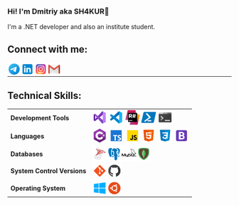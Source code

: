 ### Hi! I'm Dmitriy aka SH4KUR👋

I'm a .NET developer and also an institute student.

## Connect with me:

[<img align="left" alt="SH4KUR | Telegram" width="30px" src="https://github.com/SH4KUR/SH4KUR/blob/master/icons/telegram.png" />][telegram]
[<img align="left" alt="SH4KUR | LinkedIn" width="30px" src="https://github.com/SH4KUR/SH4KUR/blob/master/icons/linkedin.png" />][linkedin]
[<img align="left" alt="SH4KUR | Instagram" width="30px" src="https://github.com/SH4KUR/SH4KUR/blob/master/icons/instagram.png" />][instagram]
[<img align="left" alt="SH4KUR | Gmail" width="30px" src="https://github.com/SH4KUR/SH4KUR/blob/master/icons/gmail.png" />][gmail]

<br />

---

## Technical Skills:

<table>
    <tr>
        <td><b>Development Tools</b></td>
        <td>
            <img alt="Visual Studio 2019" width="33px" src="https://github.com/SH4KUR/SH4KUR/blob/master/icons/visual-studio-2019.png" />
            <img alt="Visual Studio Code" width="33px" src="https://github.com/SH4KUR/SH4KUR/blob/master/icons/visual-studio-code-2019.png" />
            <img alt="ReSharper" width="33px" src="https://github.com/SH4KUR/SH4KUR/blob/master/icons/resharper.png" />
            <img alt="PowerShell" width="33px" src="https://github.com/SH4KUR/SH4KUR/blob/master/icons/powershell.png" />
            <img alt="Console" width="33px" src="https://github.com/SH4KUR/SH4KUR/blob/master/icons/console.png" />
        </td>
    </tr>
    <tr>
        <td><b>Languages</b></td>
        <td>
            <img alt="C#" width="33px" src="https://github.com/SH4KUR/SH4KUR/blob/master/icons/c-sharp.png" />
            <img alt="TypeScript" width="33px" src="https://github.com/SH4KUR/SH4KUR/blob/master/icons/typescript.png" />
            <img alt="JavaScript" width="33px" src="https://github.com/SH4KUR/SH4KUR/blob/master/icons/javascript.png" />
            <img alt="HTML5" width="33px" src="https://github.com/SH4KUR/SH4KUR/blob/master/icons/html-5.png" />
            <img alt="CSS3" width="33px" src="https://github.com/SH4KUR/SH4KUR/blob/master/icons/css3.png" />
            <img alt="Bootstrap" width="33px" src="https://github.com/SH4KUR/SH4KUR/blob/master/icons/bootstrap.png" />
        </td>
    </tr>
    <tr>
        <td><b>Databases</b></td>
        <td>
            <img align="left" alt="Microsoft SQL Server" width="33px" src="https://github.com/SH4KUR/SH4KUR/blob/master/icons/microsoft-sql-server.png" />
            <img align="left" alt="PostgreSQL" width="33px" src="https://github.com/SH4KUR/SH4KUR/blob/master/icons/postgresql.png" />
            <img align="left" alt="MySQL" width="33px" src="https://github.com/SH4KUR/SH4KUR/blob/master/icons/mysql.png" />
            <img align="left" alt="MongoDB" width="33px" src="https://github.com/SH4KUR/SH4KUR/blob/master/icons/mongodb.png" />
        </td>
    </tr>
    <tr>
        <td><b>System Control Versions</b></td>
        <td>
            <img align="left" alt="Git" width="33px" src="https://github.com/SH4KUR/SH4KUR/blob/master/icons/git.png" />
            <img align="left" alt="GitHub" width="33px" src="https://github.com/SH4KUR/SH4KUR/blob/master/icons/github.png" />
        </td>
    </tr>
    <tr>
        <td><b>Operating System</b></td>
        <td>
            <img align="left" alt="Windows 10" width="33px" src="https://github.com/SH4KUR/SH4KUR/blob/master/icons/windows-10.png" />
            <img align="left" alt="Ubuntu" width="33px" src="https://github.com/SH4KUR/SH4KUR/blob/master/icons/ubuntu.png" />
        </td>
    </tr>
</table>

<br />
<br />

[instagram]: https://www.instagram.com/_sh4kur_/
[linkedin]: https://www.linkedin.com/in/lopatiev/
[telegram]: https://t.me/lopatievdmitriy
[gmail]: mailto:dmitriy.lopatiev@gmail.com
